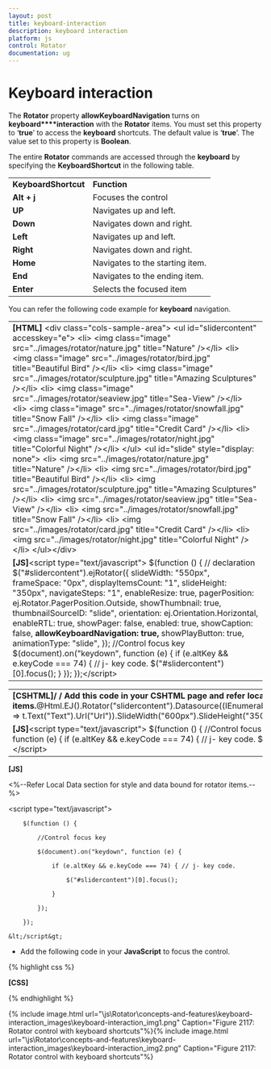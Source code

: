 ```yaml
---
layout: post
title: keyboard-interaction
description: keyboard interaction
platform: js
control: Rotator
documentation: ug
---
```


# Keyboard interaction

The **Rotator** property **allowKeyboardNavigation** turns on **keyboard****interaction** with the **Rotator** items. You must set this property to ‘**true**’ to access the **keyboard** shortcuts. The default value is ‘**true**’. The value set to this property is **Boolean**.

The entire **Rotator** commands are accessed through the **keyboard** by specifying the **KeyboardShortcut** in the following table.

<table>
<tr>
<td>
<b>KeyboardShortcut	</b></td><td>
<b>Function</b></td></tr>
<tr>
<td>
<b>Alt + j</b></td><td>
Focuses the control</td></tr>
<tr>
<td>
<b>UP</b></td><td>
Navigates up and left.</td></tr>
<tr>
<td>
<b>Down</b></td><td>
Navigates down and right.</td></tr>
<tr>
<td>
<b>Left</b></td><td>
Navigates up and left.</td></tr>
<tr>
<td>
<b>Right</b></td><td>
Navigates down and right.</td></tr>
<tr>
<td>
<b>Home</b></td><td>
Navigates to the starting item.</td></tr>
<tr>
<td>
<b>End</b></td><td>
Navigates to the ending item.</td></tr>
<tr>
<td>
<b>Enter</b></td><td>
Selects the focused item</td></tr>
</table>


You can refer the following code example for **keyboard** navigation.

<table>
<tr>
<td>
<b>[HTML]               </b>&lt;div class="cols-sample-area"&gt;    &lt;ul id="slidercontent" accesskey="e"&gt;        &lt;li&gt;            &lt;img class="image" src="../images/rotator/nature.jpg" title="Nature" /&gt;&lt;/li&gt;        &lt;li&gt;            &lt;img class="image" src="../images/rotator/bird.jpg" title="Beautiful Bird" /&gt;&lt;/li&gt;        &lt;li&gt;            &lt;img class="image" src="../images/rotator/sculpture.jpg" title="Amazing Sculptures" /&gt;&lt;/li&gt;        &lt;li&gt;            &lt;img class="image" src="../images/rotator/seaview.jpg" title="Sea-View" /&gt;&lt;/li&gt;        &lt;li&gt;            &lt;img class="image" src="../images/rotator/snowfall.jpg" title="Snow Fall" /&gt;&lt;/li&gt;        &lt;li&gt;            &lt;img class="image" src="../images/rotator/card.jpg" title="Credit Card" /&gt;&lt;/li&gt;        &lt;li&gt;            &lt;img class="image" src="../images/rotator/night.jpg" title="Colorful Night" /&gt;&lt;/li&gt;    &lt;/ul&gt;    &lt;ul id="slide" style="display: none"&gt;        &lt;li&gt;            &lt;img src="../images/rotator/nature.jpg" title="Nature" /&gt;&lt;/li&gt;        &lt;li&gt;            &lt;img src="../images/rotator/bird.jpg" title="Beautiful Bird" /&gt;&lt;/li&gt;        &lt;li&gt;            &lt;img src="../images/rotator/sculpture.jpg" title="Amazing Sculptures" /&gt;&lt;/li&gt;        &lt;li&gt;            &lt;img src="../images/rotator/seaview.jpg" title="Sea-View" /&gt;&lt;/li&gt;        &lt;li&gt;            &lt;img src="../images/rotator/snowfall.jpg" title="Snow Fall" /&gt;&lt;/li&gt;        &lt;li&gt;            &lt;img src="../images/rotator/card.jpg" title="Credit Card" /&gt;&lt;/li&gt;        &lt;li&gt;            &lt;img src="../images/rotator/night.jpg" title="Colorful Night" /&gt;&lt;/li&gt;    &lt;/ul&gt;&lt;/div&gt; </td></tr>
<tr>
<td>
<b>[JS]</b>&lt;script type="text/javascript"&gt;    $(function () {        // declaration        $("#slidercontent").ejRotator({            slideWidth: "550px",            frameSpace: "0px",            displayItemsCount: "1",            slideHeight: "350px",            navigateSteps: "1",            enableResize: true,            pagerPosition: ej.Rotator.PagerPosition.Outside,            showThumbnail: true,            thumbnailSourceID: "slide",            orientation: ej.Orientation.Horizontal,            enableRTL: true,            showPager: false,            enabled: true,            showCaption: false,            <b>allowKeyboardNavigation: true,</b>            showPlayButton: true,            animationType: "slide",        });        //Control focus key        $(document).on("keydown", function (e) {            if (e.altKey && e.keyCode === 74) { // j- key code.                $("#slidercontent")[0].focus();            }        });    });&lt;/script&gt;</td></tr>
</table>


<table>
<tr>
<td>
<b>[CSHTML]</b><b>/ / Add this code in your CSHTML page and refer local data section for binding Rotator items.</b>@Html.EJ().Rotator("slidercontent").Datasource((IEnumerable<Localdata>)ViewBag.datasource).RotatorFields(t => t.Text("Text").Url("Url")).SlideWidth("600px").SlideHeight("350px").<b>AllowKeyboardNavigation</b>(true)</td></tr>
<tr>
<td>
<b>[JS]</b>&lt;script type="text/javascript"&gt;    $(function () {        //Control focus key        $(document).on("keydown", function (e) {            if (e.altKey && e.keyCode === 74) { // j- key code.                $("#slidercontent")[0].focus();            }        });    });&lt;/script&gt;</td></tr>
</table>


**[JS]**

&lt;%--Refer Local Data section for style and data bound for rotator items.--%&gt;

&lt;script type="text/javascript"&gt;

        $(function () {

            //Control focus key

            $(document).on("keydown", function (e) {

                if (e.altKey && e.keyCode === 74) { // j- key code.

                    $("#slidercontent")[0].focus();

                }

            });

        });

    &lt;/script&gt;



* Add the following code in your **JavaScript** to focus the control.

{% highlight css %}

**[CSS]**
<style type="text/css" class="cssStyles">
    .e-rotator-wrap .e-thumb .e-thumb-items li img {
        width: 130px;
        height: 82px;
    }
</style>


{% endhighlight %}







{% include image.html url="\js\Rotator\concepts-and-features\keyboard-interaction_images\keyboard-interaction_img1.png" Caption="Figure 2117: Rotator control with keyboard shortcuts"%}{% include image.html url="\js\Rotator\concepts-and-features\keyboard-interaction_images\keyboard-interaction_img2.png" Caption="Figure 2117: Rotator control with keyboard shortcuts"%}










